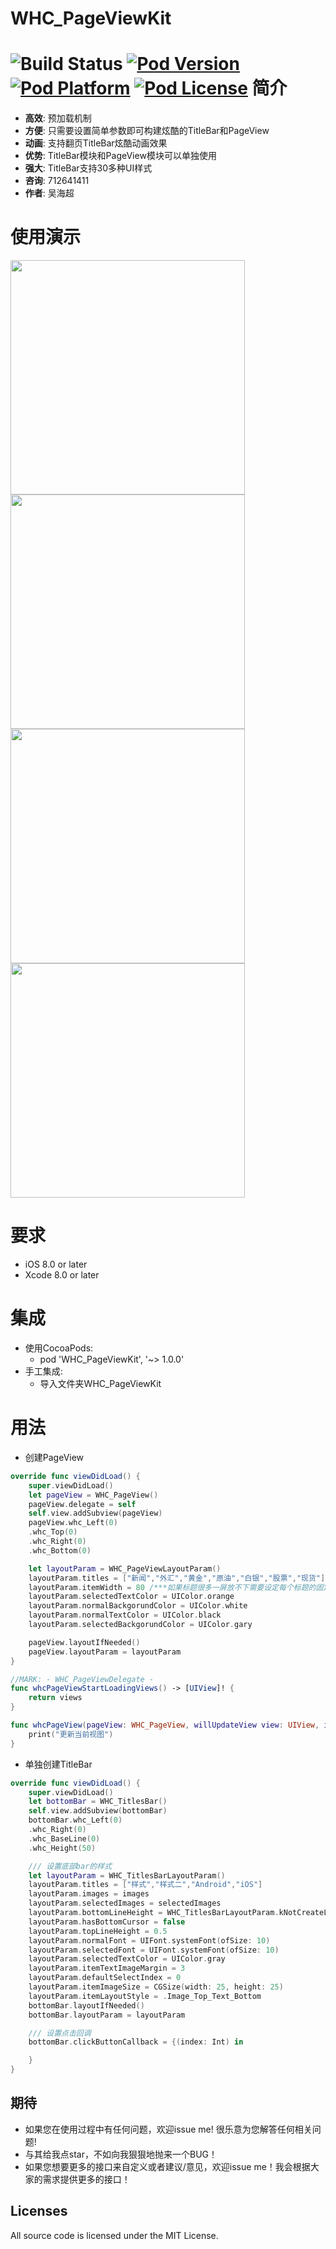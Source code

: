WHC_PageViewKit
==============
![Build Status](https://api.travis-ci.org/netyouli/WHC_Model.svg?branch=master)
[![Pod Version](http://img.shields.io/cocoapods/v/WHC_Model.svg?style=flat)](http://cocoadocs.org/docsets/WHC_Model/)
[![Pod Platform](http://img.shields.io/cocoapods/p/WHC_Model.svg?style=flat)](http://cocoadocs.org/docsets/WHC_Model/)
[![Pod License](http://img.shields.io/cocoapods/l/WHC_Model.svg?style=flat)](https://opensource.org/licenses/MIT)
简介
==============
- **高效**: 预加载机制
- **方便**: 只需要设置简单参数即可构建炫酷的TitleBar和PageView
- **动画**: 支持翻页TitleBar炫酷动画效果
- **优势**: TitleBar模块和PageView模块可以单独使用
- **强大**: TitleBar支持30多种UI样式
- **咨询**: 712641411
- **作者**: 吴海超

使用演示
==============
<img src = "https://github.com/netyouli/WHC_PageViewKit/blob/master/gif/pageView.gif" width = "375"><img src = "https://github.com/netyouli/WHC_PageViewKit/blob/master/gif/note.png" width = "375">
<img src = "https://github.com/netyouli/WHC_PageViewKit/blob/master/gif/a.png" width = "375"><img src = "https://github.com/netyouli/WHC_PageViewKit/blob/master/gif/b.png" width = "375">

要求
==============
* iOS 8.0 or later
* Xcode 8.0 or later

集成
==============
* 使用CocoaPods:
  -  pod 'WHC_PageViewKit', '~> 1.0.0'
* 手工集成:
  -  导入文件夹WHC_PageViewKit

用法
==============
*  创建PageView
```Swift
override func viewDidLoad() {
    super.viewDidLoad()
    let pageView = WHC_PageView()
    pageView.delegate = self
    self.view.addSubview(pageView)
    pageView.whc_Left(0)
    .whc_Top(0)
    .whc_Right(0)
    .whc_Bottom(0)

    let layoutParam = WHC_PageViewLayoutParam()
    layoutParam.titles = ["新闻","外汇","黄金","原油","白银","股票","现货"]
    layoutParam.itemWidth = 80 /***如果标题很多一屏放不下需要设定每个标题的固定宽度否则可以忽略***/
    layoutParam.selectedTextColor = UIColor.orange
    layoutParam.normalBackgorundColor = UIColor.white
    layoutParam.normalTextColor = UIColor.black
    layoutParam.selectedBackgorundColor = UIColor.gary

    pageView.layoutIfNeeded()
    pageView.layoutParam = layoutParam
}

//MARK: - WHC_PageViewDelegate -
func whcPageViewStartLoadingViews() -> [UIView]! {
    return views
}

func whcPageView(pageView: WHC_PageView, willUpdateView view: UIView, index: Int) {
    print("更新当前视图")
}

```

* 单独创建TitleBar
```Swift 
override func viewDidLoad() {
    super.viewDidLoad()
    let bottomBar = WHC_TitlesBar()
    self.view.addSubview(bottomBar)
    bottomBar.whc_Left(0)
    .whc_Right(0)
    .whc_BaseLine(0)
    .whc_Height(50)

    /// 设置底部bar的样式
    let layoutParam = WHC_TitlesBarLayoutParam()
    layoutParam.titles = ["样式","样式二","Android","iOS"]
    layoutParam.images = images
    layoutParam.selectedImages = selectedImages
    layoutParam.bottomLineHeight = WHC_TitlesBarLayoutParam.kNotCreateLine
    layoutParam.hasBottomCursor = false
    layoutParam.topLineHeight = 0.5
    layoutParam.normalFont = UIFont.systemFont(ofSize: 10)
    layoutParam.selectedFont = UIFont.systemFont(ofSize: 10)
    layoutParam.selectedTextColor = UIColor.gray
    layoutParam.itemTextImageMargin = 3
    layoutParam.defaultSelectIndex = 0
    layoutParam.itemImageSize = CGSize(width: 25, height: 25)
    layoutParam.itemLayoutStyle = .Image_Top_Text_Bottom
    bottomBar.layoutIfNeeded()
    bottomBar.layoutParam = layoutParam

    /// 设置点击回调
    bottomBar.clickButtonCallback = {(index: Int) in

    }
}
```

## <a id="期待"></a>期待

- 如果您在使用过程中有任何问题，欢迎issue me! 很乐意为您解答任何相关问题!
- 与其给我点star，不如向我狠狠地抛来一个BUG！
- 如果您想要更多的接口来自定义或者建议/意见，欢迎issue me！我会根据大家的需求提供更多的接口！

## Licenses
All source code is licensed under the MIT License.
